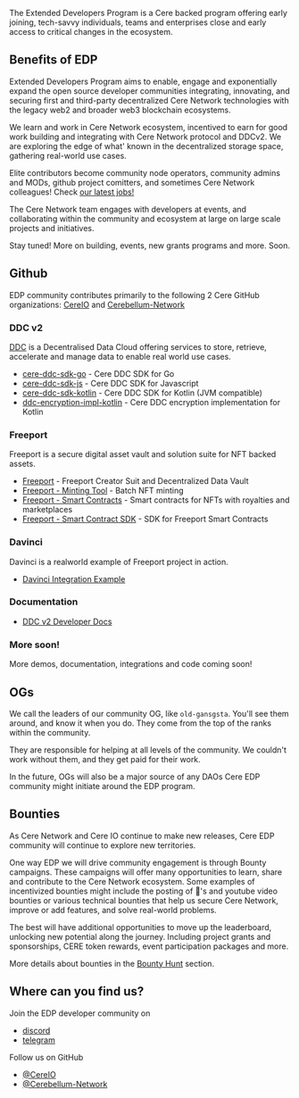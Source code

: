 
The Extended Developers Program is a Cere backed program offering early joining, tech-savvy individuals, teams and enterprises close and early access to critical changes in the ecosystem. 

## Benefits of EDP ##
Extended Developers Program aims to enable, engage and exponentially expand the open source developer communities integrating, innovating, and securing first and third-party decentralized Cere Network technologies with the legacy web2 and broader web3 blockchain ecosystems.

We learn and work in Cere Network ecosystem, incentived to earn for good work building and integrating with Cere Network protocol and DDCv2.  We are exploring the edge of what' known in the decentralized storage space, gathering real-world use cases.

Elite contributors become community node operators, community admins and MODs, github project comitters, and sometimes Cere Network colleagues! Check [our latest jobs!](https://jobs.lever.co/cere-network)

The Cere Network team engages with developers at events, and collaborating within the community and ecosystem at large on large scale projects and initiatives. 

Stay tuned! More on building, events, new grants programs and more. Soon. 

## Github ##
EDP community contributes primarily to the following 2 Cere GitHub organizations: [CereIO](https://github.com/cere-io) and [Cerebellum-Network](https://github.com/Cerebellum-Network)

### DDC v2 ###
[DDC](https://docs.cere.network/ddc/overview) is a Decentralised Data Cloud offering services to store, retrieve, accelerate and manage data to enable real world use cases.
- [cere-ddc-sdk-go](https://github.com/Cerebellum-Network/cere-ddc-sdk-go) - Cere DDC SDK for Go
- [cere-ddc-sdk-js](https://github.com/Cerebellum-Network/cere-ddc-sdk-js) - Cere DDC SDK for Javascript
- [cere-ddc-sdk-kotlin](https://github.com/Cerebellum-Network/cere-ddc-sdk-kotlin) - Cere DDC SDK for Kotlin (JVM compatible)
- [ddc-encryption-impl-kotlin](https://github.com/Cerebellum-Network/ddc-encryption-impl-kotlin) - Cere DDC encryption implementation for Kotlin

### Freeport ###
Freeport is a secure digital asset vault and solution suite for NFT backed assets.
- [Freeport](https://github.com/Cerebellum-Network/Cere-Freeport) - Freeport Creator Suit and Decentralized Data Vault
- [Freeport - Minting Tool](https://github.com/Cerebellum-Network/freeport-minting-tool) - Batch NFT minting
- [Freeport - Smart Contracts](https://github.com/Cerebellum-Network/Freeport-Smart-Contracts) - Smart contracts for NFTs with royalties and marketplaces
- [Freeport - Smart Contract SDK](https://github.com/Cerebellum-Network/Freeport-Smart-Contracts-SDK) - SDK for Freeport Smart Contracts

### Davinci ###
Davinci is a realworld example of Freeport project in action.
- [Davinci Integration Example](https://github.com/cere-io/integration-external-app-example)

### Documentation ###
- [DDC v2 Developer Docs](https://github.com/Cerebellum-Network/docs.cere.network)

### More soon! ###
More demos, documentation, integrations and code coming soon!

## OGs
We call the leaders of our community OG, like `old-gansgsta`. You'll see them around, and know it when you do. They come from the top of the ranks within the community. 

They are responsible for helping at all levels of the community. We couldn't work without them, and they get paid for their work.

In the future, OGs will also be a major source of any DAOs Cere EDP community might initiate around the EDP program.

## Bounties
As Cere Network and Cere IO continue to make new releases, Cere EDP community will continue to explore new territories. 

One way EDP we will drive community engagement is through Bounty campaigns. These campaigns will offer many opportunities to learn, share and contribute to the Cere Network ecosystem. Some examples of incentivized bounties might include the posting of 🧵's and youtube video bounties or various technical bounties that help us secure Cere Network, improve or add features, and solve real-world problems.

The best will have additional opportunities to move up the leaderboard, unlocking new potential along the journey. Including project grants and sponsorships, CERE token rewards, event participation packages and more. 

More details about bounties in the [Bounty Hunt](bounties.md) section.

## Where can you find us? 
Join the EDP developer community on 
- [discord](https://discord.gg/bFv6jkpK8N)
- [telegram](https://t.me/ceretroubleshooting)

Follow us on GitHub 
- [@CereIO](https://github.com/cere-io) 
- [@Cerebellum-Network](https://github.com/Cerebellum-Network)
